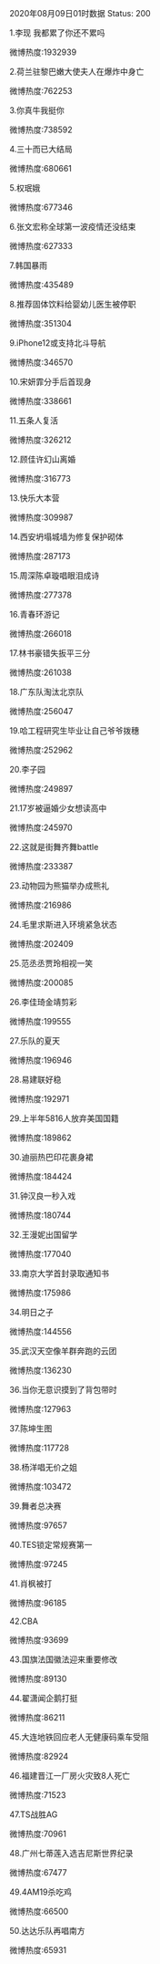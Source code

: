 2020年08月09日01时数据
Status: 200

1.李现 我都累了你还不累吗

微博热度:1932939

2.荷兰驻黎巴嫩大使夫人在爆炸中身亡

微博热度:762253

3.你真牛我挺你

微博热度:738592

4.三十而已大结局

微博热度:680661

5.权珉娥

微博热度:677346

6.张文宏称全球第一波疫情还没结束

微博热度:627333

7.韩国暴雨

微博热度:435489

8.推荐固体饮料给婴幼儿医生被停职

微博热度:351304

9.iPhone12或支持北斗导航

微博热度:346570

10.宋妍霏分手后首现身

微博热度:338661

11.五条人复活

微博热度:326212

12.顾佳许幻山离婚

微博热度:316773

13.快乐大本营

微博热度:309987

14.西安坍塌城墙为修复保护砌体

微博热度:287173

15.周深陈卓璇唱眼泪成诗

微博热度:277378

16.青春环游记

微博热度:266018

17.林书豪错失扳平三分

微博热度:261038

18.广东队淘汰北京队

微博热度:256047

19.哈工程研究生毕业让自己爷爷拨穗

微博热度:252962

20.李子园

微博热度:249897

21.17岁被逼婚少女想读高中

微博热度:245970

22.这就是街舞齐舞battle

微博热度:233387

23.动物园为熊猫举办成熊礼

微博热度:216986

24.毛里求斯进入环境紧急状态

微博热度:202409

25.范丞丞贾玲相视一笑

微博热度:200085

26.李佳琦金靖剪彩

微博热度:199555

27.乐队的夏天

微博热度:196946

28.易建联好稳

微博热度:192971

29.上半年5816人放弃美国国籍

微博热度:189862

30.迪丽热巴印花裹身裙

微博热度:184424

31.钟汉良一秒入戏

微博热度:180744

32.王漫妮出国留学

微博热度:177040

33.南京大学首封录取通知书

微博热度:175986

34.明日之子

微博热度:144556

35.武汉天空像羊群奔跑的云团

微博热度:136230

36.当你无意识摸到了背包带时

微博热度:127963

37.陈坤生图

微博热度:117728

38.杨洋唱无价之姐

微博热度:103472

39.舞者总决赛

微博热度:97657

40.TES锁定常规赛第一

微博热度:97245

41.肖枫被打

微博热度:96185

42.CBA

微博热度:93699

43.国旗法国徽法迎来重要修改

微博热度:89130

44.翟潇闻企鹅打挺

微博热度:86211

45.大连地铁回应老人无健康码乘车受阻

微博热度:82924

46.福建晋江一厂房火灾致8人死亡

微博热度:71523

47.TS战胜AG

微博热度:70961

48.广州七蒂莲入选吉尼斯世界纪录

微博热度:67477

49.4AM19杀吃鸡

微博热度:66500

50.达达乐队再唱南方

微博热度:65931

